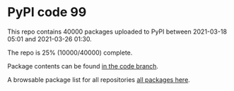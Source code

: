 # PyPI code 99

This repo contains 40000 packages uploaded to PyPI between 
2021-03-18 05:01 and 2021-03-26 01:30.

The repo is 25% (10000/40000) complete.

Package contents can be found [in the code branch](https://github.com/pypi-data/pypi-mirror-99/tree/code/packages).

A browsable package list for all repositories [all packages here](https://pypi-data.github.io/website/repositories/pypi-mirror-99).


